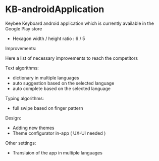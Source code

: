 # KB-androidApplication
Keybee Keyboard android application which is currently available in the Google Play store

- Hexagon width / height ratio      : 6 / 5

Improvements:

Here a list of necessary improvements to reach the competitors

Text algorithms:
- dictionary in multiple languages
- auto suggestion based on the selected language 
- auto complete based on the selected language 

Typing algorithms:
- full swipe based on finger pattern

Design:
- Adding new themes
- Theme configurator in-app ( UX-UI needed )

Other settings:
- Translaion of the app in multiple languages
